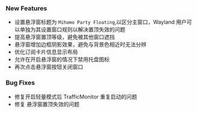 ### New Features

- 设置悬浮窗标题为 `Mihomo Party Floating`,以区分主窗口，Wayland 用户可以单独为其设置窗口规则以解决置顶失效的问题
- 提高悬浮窗置顶等级，避免被其他窗口遮挡
- 悬浮窗增加边框阴影效果，避免与背景色相近时无法分辨
- 优化订阅卡片信息显示布局
- 允许在开启悬浮窗的情况下禁用托盘图标
- 再次点击悬浮窗按钮关闭窗口

### Bug Fixes

- 修复开启轻量模式后 TrafficMonitor 重复启动的问题
- 修复 悬浮窗置顶失效的问题
